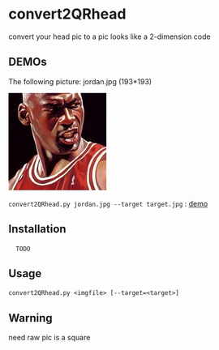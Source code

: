 convert2QRhead
=======

convert your head pic to a pic looks like a 2-dimension code

DEMOs
-----

The following picture: jordan.jpg (193*193)

![image](https://github.com/YechengZhou/convert2QRhead/blob/master/src/jordan.jpg)

`convert2QRhead.py jordan.jpg --target target.jpg` : [demo]()


Installation
------------

```
  TODO
```

Usage
-----

    convert2QRhead.py <imgfile> [--target=<target>]



Warning
-------

need raw pic is a square
